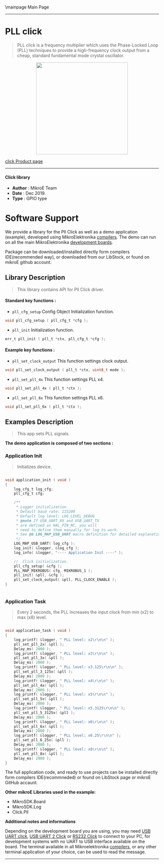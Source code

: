 \mainpage Main Page
 
---
# PLL click

> PLL click is a frequency multiplier which uses the Phase-Locked Loop (PLL) techniques to provide a high-frequency clock output from a cheap, standard fundamental mode crystal oscillator. 

<p align="center">
  <img src="https://download.mikroe.com/images/click_for_ide/pll_click.png" height=300px>
</p>


[click Product page](https://www.mikroe.com/pll-click)

---


#### Click library 

- **Author**        : MikroE Team
- **Date**          : Dec 2019.
- **Type**          : GPIO type


# Software Support

We provide a library for the Pll Click 
as well as a demo application (example), developed using MikroElektronika 
[compilers](https://shop.mikroe.com/compilers). 
The demo can run on all the main MikroElektronika [development boards](https://shop.mikroe.com/development-boards).

Package can be downloaded/installed directly form compilers IDE(recommended way), or downloaded from our LibStock, or found on mikroE github account. 

## Library Description

> This library contains API for Pll Click driver.

#### Standard key functions :

- `pll_cfg_setup` Config Object Initialization function.
```c
void pll_cfg_setup ( pll_cfg_t *cfg ); 
```

- `pll_init` Initialization function.
```c
err_t pll_init ( pll_t *ctx, pll_cfg_t *cfg );
```

#### Example key functions :

- `pll_set_clock_output` This function settings clock output.
```c
void pll_set_clock_output ( pll_t *ctx, uint8_t mode );
```

- `pll_set_pll_4x` This function settings PLL x4.
```c
void pll_set_pll_4x ( pll_t *ctx );
```

- `pll_set_pll_6x` This function settings PLL x6.
```c
void pll_set_pll_6x ( pll_t *ctx );
```

## Examples Description

> This app sets PLL signals.

**The demo application is composed of two sections :**

### Application Init 

> Initializes device.

```c

void application_init ( void )
{
    log_cfg_t log_cfg;
    pll_cfg_t cfg;

    /** 
     * Logger initialization.
     * Default baud rate: 115200
     * Default log level: LOG_LEVEL_DEBUG
     * @note If USB_UART_RX and USB_UART_TX 
     * are defined as HAL_PIN_NC, you will 
     * need to define them manually for log to work. 
     * See @b LOG_MAP_USB_UART macro definition for detailed explanation.
     */
    LOG_MAP_USB_UART( log_cfg );
    log_init( &logger, &log_cfg );
    log_info( &logger, "---- Application Init ----" );

    //  Click initialization.
    pll_cfg_setup( &cfg );
    PLL_MAP_MIKROBUS( cfg, MIKROBUS_1 );
    pll_init( &pll, &cfg );
    pll_set_clock_output( &pll, PLL_CLOCK_ENABLE );
}
  
```

### Application Task

> Every 2 seconds, the PLL increases the input clock from min (x2) to max (x8) level.

```c

void application_task ( void )
{
    log_printf( &logger, " PLL level: x2\r\n\n" );
    pll_set_pll_2x( &pll );
    Delay_ms( 2000 );
    log_printf( &logger, " PLL level: x3\r\n\n" );
    pll_set_pll_3x( &pll );
    Delay_ms( 2000 );
    log_printf( &logger, " PLL level: x3.125\r\n\n" );
    pll_set_pll_3_125x( &pll );
    Delay_ms( 2000 );
    log_printf( &logger, " PLL level: x4\r\n\n" );
    pll_set_pll_4x( &pll );
    Delay_ms( 2000 );
    log_printf( &logger, " PLL level: x5\r\n\n" );
    pll_set_pll_5x( &pll );
    Delay_ms( 2000 );
    log_printf( &logger, " PLL level: x5.3125\r\n\n" );
    pll_set_pll_5_3125x( &pll );
    Delay_ms( 2000 );
    log_printf( &logger, " PLL level: x6\r\n\n" );
    pll_set_pll_6x( &pll );
    Delay_ms( 2000 );
    log_printf( &logger, " PLL level: x6.25\r\n\n" );
    pll_set_pll_6_25x( &pll );
    Delay_ms( 2000 );
    log_printf( &logger, " PLL level: x8\r\n\n" );
    pll_set_pll_8x( &pll );
    Delay_ms( 2000 );
} 

```

The full application code, and ready to use projects can be  installed directly form compilers IDE(recommneded) or found on LibStock page or mikroE GitHub accaunt.

**Other mikroE Libraries used in the example:** 

- MikroSDK.Board
- MikroSDK.Log
- Click.Pll

**Additional notes and informations**

Depending on the development board you are using, you may need 
[USB UART click](https://shop.mikroe.com/usb-uart-click), 
[USB UART 2 Click](https://shop.mikroe.com/usb-uart-2-click) or 
[RS232 Click](https://shop.mikroe.com/rs232-click) to connect to your PC, for 
development systems with no UART to USB interface available on the board. The 
terminal available in all Mikroelektronika 
[compilers](https://shop.mikroe.com/compilers), or any other terminal application 
of your choice, can be used to read the message.



---
